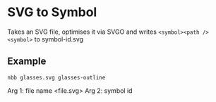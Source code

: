 # SVG to Symbol

Takes an SVG file, optimises it via SVGO and writes `<symbol><path /><symbol>`
to symbol-id.svg

## Example
`nbb glasses.svg glasses-outline`

Arg 1: file name <file.svg>
Arg 2: symbol id <symbol-id>

